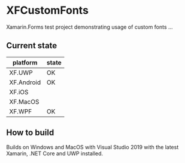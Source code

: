 # XFCustomFonts
Xamarin.Forms test project demonstrating usage of custom fonts ...

## Current state
| platform | state |
|----------|----|
| XF.UWP   | OK |
| XF.Android | OK |
| XF.iOS   |    |
| XF.MacOS |    |
| XF.WPF   | OK |
  
## How to build
Builds on Windows and MacOS with Visual Studio 2019 with the latest Xamarin, .NET Core and UWP installed.
